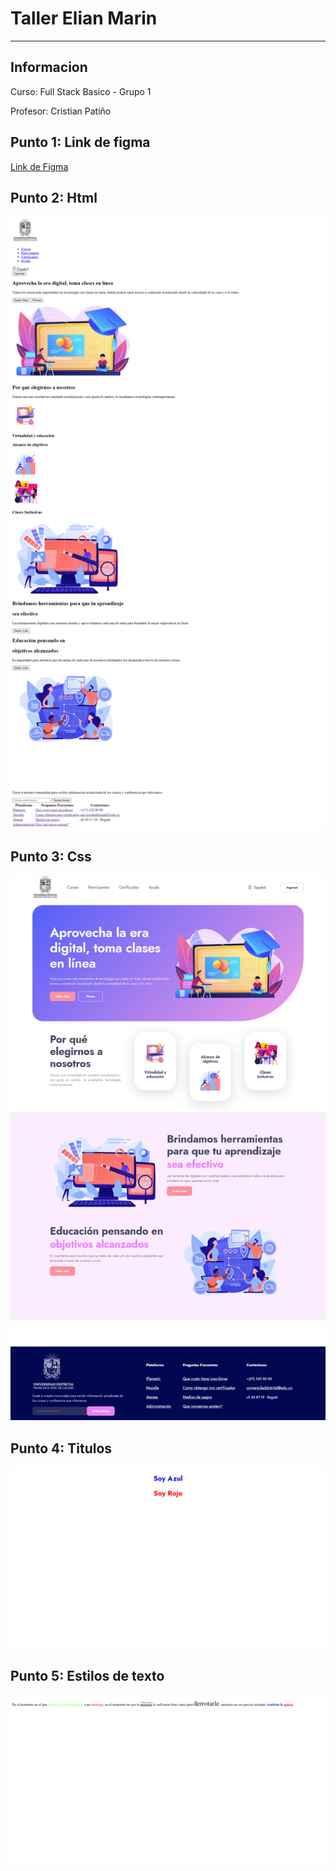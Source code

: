 <h1> Taller Elian Marin</h1>
<hr>

<h2>Informacion</h2>
<p>Curso: Full Stack Basico - Grupo 1</p>
<p>Profesor: Cristian Patiño</p>

<h2> Punto 1: Link de figma</h2>
<a href="https://www.figma.com/file/imV5A9GR0vjIRIQcVF01Rm/Untitled?type=
design&node-id=0-1&t=zA0AKLTV1LSnfdu7-0">Link de Figma </a>

<br>
<a href="https://elianma24.github.io/taller-9-full-stack/punto-1-3/index.html"> </a>

<h2> Punto 2: Html</h2>
<img src="./Public/Images/Html.png"
alt="html">

<h2> Punto 3: Css</h2>
<img src="./Public/Images/Css.png"
alt="css">

<h2> Punto 4: Titulos</h2>
<img src="./Public/Images/Punto-4.png"
alt="Text">

<h2> Punto 5: Estilos de texto</h2>
<img src="./Public/Images/Punto-5.png"
alt="Text">